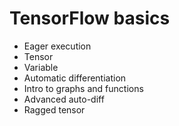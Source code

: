 <!-- https://www.tensorflow.org/guide/ -->

# TensorFlow basics

- Eager execution
- Tensor
- Variable
- Automatic differentiation
- Intro to graphs and functions
- Advanced auto-diff
- Ragged tensor
